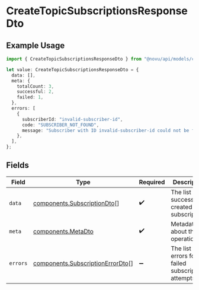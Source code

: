 # CreateTopicSubscriptionsResponseDto

## Example Usage

```typescript
import { CreateTopicSubscriptionsResponseDto } from "@novu/api/models/components";

let value: CreateTopicSubscriptionsResponseDto = {
  data: [],
  meta: {
    totalCount: 3,
    successful: 2,
    failed: 1,
  },
  errors: [
    {
      subscriberId: "invalid-subscriber-id",
      code: "SUBSCRIBER_NOT_FOUND",
      message: "Subscriber with ID invalid-subscriber-id could not be found",
    },
  ],
};
```

## Fields

| Field                                                                                | Type                                                                                 | Required                                                                             | Description                                                                          |
| ------------------------------------------------------------------------------------ | ------------------------------------------------------------------------------------ | ------------------------------------------------------------------------------------ | ------------------------------------------------------------------------------------ |
| `data`                                                                               | [components.SubscriptionDto](../../models/components/subscriptiondto.md)[]           | :heavy_check_mark:                                                                   | The list of successfully created subscriptions                                       |
| `meta`                                                                               | [components.MetaDto](../../models/components/metadto.md)                             | :heavy_check_mark:                                                                   | Metadata about the operation                                                         |
| `errors`                                                                             | [components.SubscriptionErrorDto](../../models/components/subscriptionerrordto.md)[] | :heavy_minus_sign:                                                                   | The list of errors for failed subscription attempts                                  |